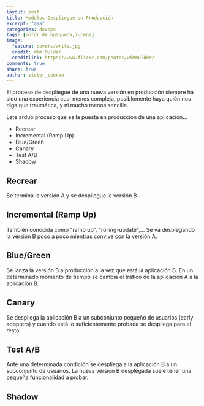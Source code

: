 ```yaml
---
layout: post
title: Modelos Despliegue en Producción
excerpt: "aaa"
categories: devops
tags: [motor de búsqueda,lucene]
image:
  feature: covers/write.jpg
  credit: Wim Mulder
  creditlink: https://www.flickr.com/photos/wimmulder/
comments: true
share: true
author: victor_cuervo
---
```


El proceso de despliegue de una nueva versión en producción siempre ha sido una experiencia cual menos compleja, posiblemente haya quién nos diga que traumática, y ni mucho menos sencilla.

Este arduo proceso que es la puesta en producción de una aplicación...




* Recrear
* Incremental (Ramp Up)
* Blue/Green
* Canary
* Test A/B
* Shadow

## Recrear
Se termina la versión A y se despliegue la versión B

## Incremental (Ramp Up)
También conocida como "ramp up", "rolling-update",...
Se va desplegando la versión B poco a poco mientras convive con la versión A.

## Blue/Green
Se lanza la versión B a producción a la vez que está la aplicación B. En un determinado momento de tiempo se cambia el tráfico de la aplicación A a la aplicación B.

## Canary
Se despliega la aplicación B a un subconjunto pequeño de usuarios (early adopters) y cuando está lo suficientemente probada se despliega para el resto.

## Test A/B
Ante una determinada condición se despliega a la aplicación B a un subconjunto de usuarios. La nueva versión B desplegada suele tener una pequeña funcionalidad a probar.

## Shadow
